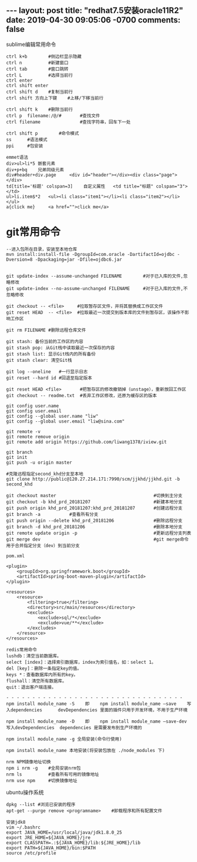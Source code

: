 ﻿﻿---layout: posttitle: "redhat7.5安装oracle11R2"date: 2019-04-30 09:05:06 -0700comments: false---sublime编辑常用命令```ctrl k+b		#侧边栏显示隐藏ctrl n			#新建窗口ctrl tab		#窗口跳转ctrl L			#选择当前行ctrl enterctrl shift enterctrl shift d	#复制当前行ctrl shift 方向上下键	#上移/下移当前行ctrl shift k	#删除当前行ctrl p	filename:/@/#		#查找文件ctrl filename				#查找字符串，回车下一处ctrl shift p		#命令模式ss		#语法模式ppi		#包安装emmet语法div>ul>li*5	嵌套元素div+p+bq	兄弟同级元素div#header+div.page		<div id="header"></div><div class="page"></div>td[title='标题' colspan=3]	自定义属性	<td title="标题" colspan="3"></td>ul>li.item$*2	<ul><li class="item1"></li><li class="item2"></li></ul>a{click me}		<a href="">click me</a>```git常用命令===```--进入包所在目录，安装至本地仓库mvn install:install-file -DgroupId=com.oracle -DartifactId=ojdbc -Dversion=8 -Dpackaging=jar -Dfile=ojdbc6.jargit update-index --assume-unchanged FILENAME		#对于已入库的文件,忽略修改git update-index --no-assume-unchanged FILENAME     #对于已入库的文件,不忽略修改git checkout -- <file>     #拉取暂存区文件，并将其替换成工作区文件git reset HEAD  -- <file>  #拉取最近一次提交到版本库的文件到暂存区，该操作不影响工作区git rm FILENAME	#删除远程仓库文件git stash: 备份当前的工作区的内容git stash pop: 从Git栈中读取最近一次保存的内容git stash list: 显示Git栈内的所有备份git stash clear: 清空Git栈git log --oneline	#一行显示日志git reset --hard id	#回退至指定版本git reset HEAD <file>		#把暂存区的修改撤销掉（unstage），重新放回工作区git checkout -- readme.txt	#丢弃工作区修改，还原为缓存区的版本git config user.namegit config user.emailgit config --global user.name "liw"git config --global user.email "liw@sina.com"git remote -v git remote remove origingit remote add origin https://github.com/liwang1378/iview.gitgit branchgit initgit push -u origin master#克隆远程指定second_khd分支至本地git clone http://public@120.27.214.171:7990/scm/jjkhd/jjkhd.git -b second_khdgit checkout master										#切换到主分支git checkout -b khd_prd_20181207						#新建本地分支git push origin khd_prd_20181207:khd_prd_20181207		#创建远程分支git branch -a			#查看所有分支git push origin --delete khd_prd_20181206				#删除远程分支git branch -d khd_prd_20181206							#删除本地分支git remote update origin -p								#更新远程分支列表git merge dev											#git merge命令用于合并指定分支（dev）到当前分支pom.xml<plugin>	<groupId>org.springframework.boot</groupId>	<artifactId>spring-boot-maven-plugin</artifactId></plugin>			<resources>	<resource>		<filtering>true</filtering>		<directory>src/main/resources</directory>		<excludes>			<exclude>sql/*</exclude>			<exclude>vue/**</exclude>		</excludes>	</resource></resources>redis常用命令lushdb：清空当前数据库。select [index]：选择索引数据库，index为索引值名，如：select 1。del [key]：删除一条指定key的值。keys *：查看数据库内所有的key。flushall：清空所有数据库。quit：退出客户端连接。- - - - - - - - - - - - - - - - - - - - - - - - - - - - - - - - - -npm install module_name -S    即    npm install module_name –save    写入dependencies		devDependencies 里面的插件只用于开发环境，不用于生产环境npm install module_name -D    即    npm install module_name –save-dev 写入devDependencies	dependencies 是需要发布到生产环境的npm install module_name -g 全局安装(命令行使用)npm install module_name 本地安装(将安装包放在 ./node_modules 下)nrm	NPM镜像地址切换npm i nrm -g 	#全局安装nrm包nrm ls 			#查看所有可用的镜像地址nrm use npm		#切换镜像地址```ubuntu操作系统```dpkg --list	#浏览已安装的程序apt-get --purge remove <programname>	#卸载程序和所有配置文件安装jdk8vim ~/.bashrcexport JAVA_HOME=/usr/local/java/jdk1.8.0_25 export JRE_HOME=${JAVA_HOME}/jre export CLASSPATH=.:${JAVA_HOME}/lib:${JRE_HOME}/lib export PATH=${JAVA_HOME}/bin:$PATHsource /etc/profile```